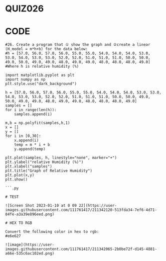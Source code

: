 # QUIZ026

# CODE

```
#26. Create a program that ① show the graph and ②create a linear (H_model = m*h+b) for the data below:
#h = [57.0, 56.0, 57.0, 56.0, 55.0, 55.0, 54.0, 54.0, 54.0, 53.0, 53.0, 54.0, 53.0, 53.0, 52.0, 52.0, 51.0, 51.0, 51.0, 50.0, 50.0, 49.0, 50.0, 49.0, 49.0, 48.0, 49.0, 49.0, 48.0, 48.0, 48.0, 49.0]  
#Where h is relative humidity (%)

import matplotlib.pyplot as plt
import numpy as np
plt.style.use("dark_background")

h = [57.0, 56.0, 57.0, 56.0, 55.0, 55.0, 54.0, 54.0, 54.0, 53.0, 53.0, 54.0, 53.0, 53.0, 52.0, 52.0, 51.0, 51.0, 51.0, 50.0, 50.0, 49.0, 50.0, 49.0, 49.0, 48.0, 49.0, 49.0, 48.0, 48.0, 48.0, 49.0]
samples = []
for i in range(len(h)):
    samples.append(i)

m,b = np.polyfit(samples,h,1)
x = []
y = []
for i in [0,30]:
    x.append(i)
    temp = m * i + b
    y.append(temp)

plt.plot(samples, h, linestyle="none", marker="+")
plt.ylabel("relative Humidity (%)")
plt.xlabel("samples")
plt.title("Graph of Relative Humidity")
plt.plot(x,y)
plt.show()

```.py 

# TEST

![Screen Shot 2023-01-10 at 0 09 22](https://user-images.githubusercontent.com/111761417/211342120-513fda34-7ef6-4d71-84fe-a3a39e896eed.png)

# HEX TO RGB

Convert the following color in hex to rgb:
#e6e627

![image](https://user-images.githubusercontent.com/111761417/211342065-2b0be72f-d145-4881-a66e-535c6ac102ed.png)





